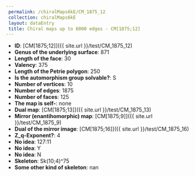 ```yaml
--- 
 permalink: /chiralMaps6kE/CM_1875_12 
 collection: chiralMaps6kE
 layout: dataEntry
 title: Chiral maps up to 6000 edges - CM[1875;12]
---
```


- **ID**: [CM[1875;12]]({{ site.url }}/test/CM_1875_12)
- **Genus of the underlying surface**: 871
- **Length of the face**: 30
- **Valency**: 375
- **Length of the Petrie polygon**: 250
- **Is the automorphism group solvable?**: S
- **Number of vertices**: 10
- **Number of edges**: 1875
- **Number of faces**: 125
- **The map is self-**: none
- **Dual map**: [CM[1875;13]]({{ site.url }}/test/CM_1875_13)
- **Mirror (enantihomorphic) map**: [CM[1875;9]]({{ site.url }}/test/CM_1875_9)
- **Dual of the mirror image**: [CM[1875;16]]({{ site.url }}/test/CM_1875_16)
- **Z_q-Exponent?**: 4
- **No idea**:  127:11
- **No idea**: Y
- **No idea**: N
- **Skeleton**: Sk(10;4)^75
- **Some other kind of skeleton**: nan
